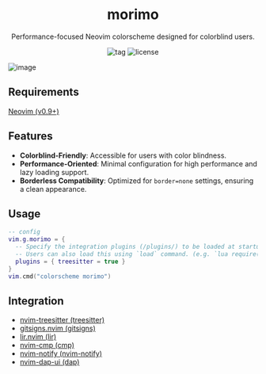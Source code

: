 <h1 align="center">morimo</h1>
<div align="center">
  <p>Performance-focused Neovim colorscheme designed for colorblind users.</p>
  <img alt="tag" src="https://img.shields.io/github/v/tag/ttak0422/morimo?style=for-the-badge&label=latest%20tag&color=orange">
  <img alt="license" src="https://img.shields.io/github/license/ttak0422/morimo?style=for-the-badge">
</div>

![image](https://github.com/ttak0422/morimo/assets/15827817/8ec442bb-47d2-4fc9-b505-477394b3ee7b)

## Requirements

[Neovim (v0.9+)](https://github.com/neovim/neovim)

## Features

- **Colorblind-Friendly**: Accessible for users with color blindness.
- **Performance-Oriented**: Minimal configuration for high performance and lazy loading support.
- **Borderless Compatibility**: Optimized for `border=none` settings, ensuring a clean appearance.

## Usage

```lua
-- config
vim.g.morimo = {
  -- Specify the integration plugins (/plugins/) to be loaded at startup.
  -- Users can also load this using `load` command. (e.g. `lua require("morimo").load("treesitter")`)
  plugins = { treesitter = true }
}
vim.cmd("colorscheme morimo")
```

## Integration 

- [nvim-treesitter (treesitter)](https://github.com/nvim-treesitter/nvim-treesitter)
- [gitsigns.nvim (gitsigns)](https://github.com/lewis6991/gitsigns.nvim)
- [lir.nvim (lir)](https://github.com/tamago324/lir.nvim)
- [nvim-cmp (cmp)](https://github.com/hrsh7th/nvim-cmp)
- [nvim-notify (nvim-notify)](https://github.com/rcarriga/nvim-notify)
- [nvim-dap-ui (dap)](https://github.com/rcarriga/nvim-dap-ui)
